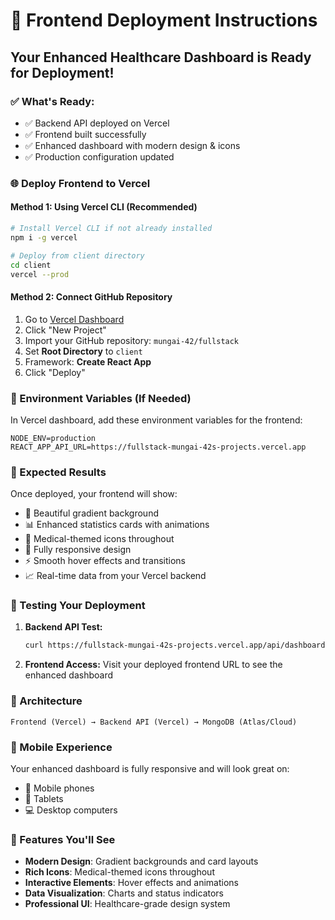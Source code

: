 # 🚀 Frontend Deployment Instructions

## Your Enhanced Healthcare Dashboard is Ready for Deployment!

### ✅ What's Ready:
- ✅ Backend API deployed on Vercel
- ✅ Frontend built successfully 
- ✅ Enhanced dashboard with modern design & icons
- ✅ Production configuration updated

### 🌐 Deploy Frontend to Vercel

#### Method 1: Using Vercel CLI (Recommended)
```bash
# Install Vercel CLI if not already installed
npm i -g vercel

# Deploy from client directory
cd client
vercel --prod
```

#### Method 2: Connect GitHub Repository
1. Go to [Vercel Dashboard](https://vercel.com/dashboard)
2. Click "New Project"
3. Import your GitHub repository: `mungai-42/fullstack`
4. Set **Root Directory** to `client`
5. Framework: **Create React App**
6. Click "Deploy"

### 🔧 Environment Variables (If Needed)
In Vercel dashboard, add these environment variables for the frontend:
```
NODE_ENV=production
REACT_APP_API_URL=https://fullstack-mungai-42s-projects.vercel.app
```

### 🎯 Expected Results

Once deployed, your frontend will show:
- 🎨 Beautiful gradient background
- 📊 Enhanced statistics cards with animations
- 🏥 Medical-themed icons throughout
- 📱 Fully responsive design
- ⚡ Smooth hover effects and transitions
- 📈 Real-time data from your Vercel backend

### 🧪 Testing Your Deployment

1. **Backend API Test:**
   ```bash
   curl https://fullstack-mungai-42s-projects.vercel.app/api/dashboard/stats
   ```

2. **Frontend Access:**
   Visit your deployed frontend URL to see the enhanced dashboard

### 🔗 Architecture
```
Frontend (Vercel) → Backend API (Vercel) → MongoDB (Atlas/Cloud)
```

### 📱 Mobile Experience
Your enhanced dashboard is fully responsive and will look great on:
- 📱 Mobile phones
- 📱 Tablets  
- 💻 Desktop computers

### 🎉 Features You'll See
- **Modern Design**: Gradient backgrounds and card layouts
- **Rich Icons**: Medical-themed icons throughout
- **Interactive Elements**: Hover effects and animations
- **Data Visualization**: Charts and status indicators
- **Professional UI**: Healthcare-grade design system